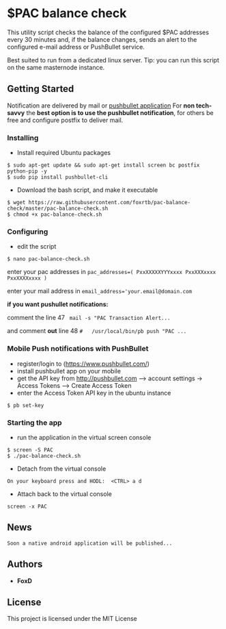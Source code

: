 # $PAC balance check

This utility script checks the balance of the configured $PAC addresses every 30 minutes
and, if the balance changes, sends an alert to the configured e-mail address or PushBullet service.

Best suited to run from a dedicated linux server. Tip: you can run this script on the same masternode instance.



## Getting Started

Notification are delivered by mail or [pushbullet application](https://www.pushbullet.com/apps)
For **non tech-savvy** the **best option is to use the pushbullet notification**, for others be free and configure postfix to deliver mail.



### Installing

* Install required Ubuntu packages
```
$ sudo apt-get update && sudo apt-get install screen bc postfix python-pip -y
$ sudo pip install pushbullet-cli
```
* Download the bash script, and make it executable
```
$ wget https://raw.githubusercontent.com/foxrtb/pac-balance-check/master/pac-balance-check.sh
$ chmod +x pac-balance-check.sh
```



### Configuring

* edit the script
```
$ nano pac-balance-check.sh
```
enter your pac addresses in ```pac_addresses=( PxxXXXXXYYYxxxx PxxXXXxxxx PxxXXXXxxxx )```

enter your mail address in ```email_address='your.email@domain.com```

**if you want pushullet notifications:**

comment the line 47 ``` mail -s "PAC Transaction Alert...```

and comment **out** line 48 ```#   /usr/local/bin/pb push "PAC ...```




### Mobile Push notifications with PushBullet
* register/login to (https://www.pushbullet.com/)
* install pushbullet app on your mobile
* get the API key from http://pushbullet.com  --> account settings -> Access Tokens --> Create Access Token
* enter the Access Token API key in the ubuntu instance
```
$ pb set-key
```


### Starting the app
* run the application in the virtual screen console
```
$ screen -S PAC
$ ./pac-balance-check.sh
```
* Detach from the virtual console
```
On your keyboard press and HODL:  <CTRL> a d
```
* Attach back to the virtual console
```
screen -x PAC
```




## News

```
Soon a native android application will be published...
```


## Authors

* **FoxD**


## License

This project is licensed under the MIT License 
